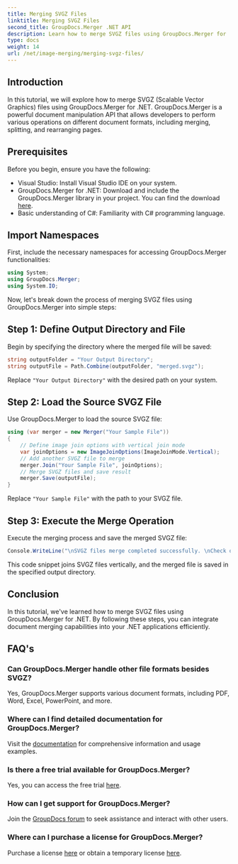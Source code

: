 ```yaml
---
title: Merging SVGZ Files
linktitle: Merging SVGZ Files
second_title: GroupDocs.Merger .NET API
description: Learn how to merge SVGZ files using GroupDocs.Merger for .NET with this step-by-step tutorial. Enhance your document manipulation skills.
type: docs
weight: 14
url: /net/image-merging/merging-svgz-files/
---
```

## Introduction
In this tutorial, we will explore how to merge SVGZ (Scalable Vector Graphics) files using GroupDocs.Merger for .NET. GroupDocs.Merger is a powerful document manipulation API that allows developers to perform various operations on different document formats, including merging, splitting, and rearranging pages.
## Prerequisites
Before you begin, ensure you have the following:
- Visual Studio: Install Visual Studio IDE on your system.
- GroupDocs.Merger for .NET: Download and include the GroupDocs.Merger library in your project. You can find the download [here](https://releases.groupdocs.com/merger/net/).
- Basic understanding of C#: Familiarity with C# programming language.

## Import Namespaces
First, include the necessary namespaces for accessing GroupDocs.Merger functionalities:
```csharp
using System; 
using GroupDocs.Merger;
using System.IO;
```

Now, let's break down the process of merging SVGZ files using GroupDocs.Merger into simple steps:
## Step 1: Define Output Directory and File
Begin by specifying the directory where the merged file will be saved:
```csharp
string outputFolder = "Your Output Directory";
string outputFile = Path.Combine(outputFolder, "merged.svgz");
```
Replace `"Your Output Directory"` with the desired path on your system.
## Step 2: Load the Source SVGZ File
Use GroupDocs.Merger to load the source SVGZ file:
```csharp
using (var merger = new Merger("Your Sample File"))
{
    // Define image join options with vertical join mode
    var joinOptions = new ImageJoinOptions(ImageJoinMode.Vertical);
    // Add another SVGZ file to merge
    merger.Join("Your Sample File", joinOptions);
    // Merge SVGZ files and save result
    merger.Save(outputFile);
}
```
Replace `"Your Sample File"` with the path to your SVGZ file.
## Step 3: Execute the Merge Operation
Execute the merging process and save the merged SVGZ file:
```csharp
Console.WriteLine("\nSVGZ files merge completed successfully. \nCheck output in {0}", outputFolder);
```
This code snippet joins SVGZ files vertically, and the merged file is saved in the specified output directory.

## Conclusion
In this tutorial, we've learned how to merge SVGZ files using GroupDocs.Merger for .NET. By following these steps, you can integrate document merging capabilities into your .NET applications efficiently.

## FAQ's
### Can GroupDocs.Merger handle other file formats besides SVGZ?
Yes, GroupDocs.Merger supports various document formats, including PDF, Word, Excel, PowerPoint, and more.
### Where can I find detailed documentation for GroupDocs.Merger?
Visit the [documentation](https://reference.groupdocs.com/merger/net/) for comprehensive information and usage examples.
### Is there a free trial available for GroupDocs.Merger?
Yes, you can access the free trial [here](https://releases.groupdocs.com/).
### How can I get support for GroupDocs.Merger?
Join the [GroupDocs forum](https://forum.groupdocs.com/c/merger/32) to seek assistance and interact with other users.
### Where can I purchase a license for GroupDocs.Merger?
Purchase a license [here](https://purchase.groupdocs.com/buy) or obtain a temporary license [here](https://purchase.groupdocs.com/temporary-license/).
